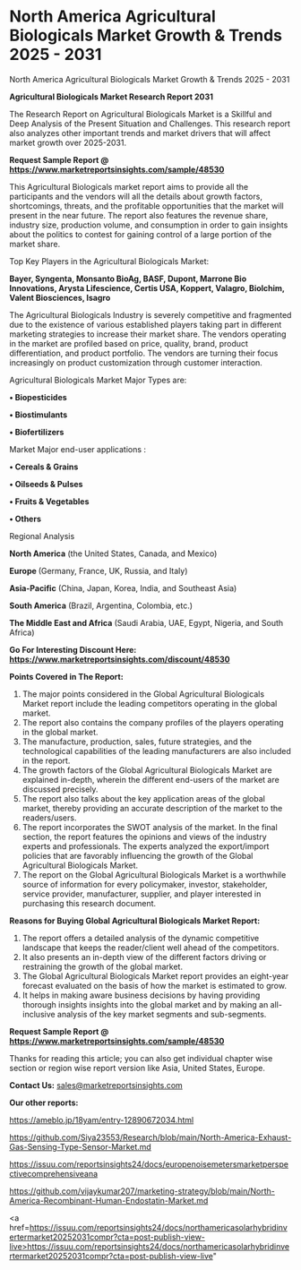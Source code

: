 # North America Agricultural Biologicals Market Growth & Trends 2025 - 2031
North America Agricultural Biologicals Market Growth & Trends 2025 - 2031

<strong>Agricultural Biologicals Market Research Report 2031</strong>

The Research Report on Agricultural Biologicals Market is a Skillful and Deep Analysis of the Present Situation and Challenges. This research report also analyzes other important trends and market drivers that will affect market growth over 2025-2031.

<strong>Request Sample Report @ <a href=https://www.marketreportsinsights.com/sample/48530>https://www.marketreportsinsights.com/sample/48530</a></strong>

This Agricultural Biologicals market report aims to provide all the participants and the vendors will all the details about growth factors, shortcomings, threats, and the profitable opportunities that the market will present in the near future. The report also features the revenue share, industry size, production volume, and consumption in order to gain insights about the politics to contest for gaining control of a large portion of the market share.

Top Key Players in the Agricultural Biologicals Market:

<strong>Bayer, Syngenta, Monsanto BioAg, BASF, Dupont, Marrone Bio Innovations, Arysta Lifescience, Certis USA, Koppert, Valagro, Biolchim, Valent Biosciences, Isagro</strong>

The Agricultural Biologicals Industry is severely competitive and fragmented due to the existence of various established players taking part in different marketing strategies to increase their market share. The vendors operating in the market are profiled based on price, quality, brand, product differentiation, and product portfolio. The vendors are turning their focus increasingly on product customization through customer interaction.

Agricultural Biologicals Market Major Types are:

<strong>•  Biopesticides

•  Biostimulants

•  Biofertilizers</strong>

Market Major end-user applications :

<strong>•  Cereals & Grains

•  Oilseeds & Pulses

•  Fruits & Vegetables

•  Others</strong>

Regional Analysis

</u><strong><b>North America</b></strong> (the United States, Canada, and Mexico)

<strong><b>Europe </b></strong>(Germany, France, UK, Russia, and Italy)

<strong><b>Asia-Pacific</b></strong> (China, Japan, Korea, India, and Southeast Asia)

<strong><b>South America</b></strong> (Brazil, Argentina, Colombia, etc.)

<strong><b>The Middle East and Africa</b></strong> (Saudi Arabia, UAE, Egypt, Nigeria, and South Africa)

<strong>Go For Interesting Discount Here: <a href=https://www.marketreportsinsights.com/discount/48530>https://www.marketreportsinsights.com/discount/48530</a></strong>

<strong>Points Covered in The Report:</strong>
<ol>
  <li>The major points considered in the Global Agricultural Biologicals Market report include the leading competitors operating in the global market.</li>
  <li>The report also contains the company profiles of the players operating in the global market.</li>
  <li>The manufacture, production, sales, future strategies, and the technological capabilities of the leading manufacturers are also included in the report.</li>
  <li>The growth factors of the Global Agricultural Biologicals Market are explained in-depth, wherein the different end-users of the market are discussed precisely.</li>
  <li>The report also talks about the key application areas of the global market, thereby providing an accurate description of the market to the readers/users.</li>
  <li>The report incorporates the SWOT analysis of the market. In the final section, the report features the opinions and views of the industry experts and professionals. The experts analyzed the export/import policies that are favorably influencing the growth of the Global Agricultural Biologicals Market.</li>
  <li>The report on the Global Agricultural Biologicals Market is a worthwhile source of information for every policymaker, investor, stakeholder, service provider, manufacturer, supplier, and player interested in purchasing this research document.</li>
</ol>
<strong>Reasons for Buying Global Agricultural Biologicals Market Report:</strong>

<ol>
  <li>The report offers a detailed analysis of the dynamic competitive landscape that keeps the reader/client well ahead of the competitors.</li>
  <li>It also presents an in-depth view of the different factors driving or restraining the growth of the global market.</li>
  <li>The Global Agricultural Biologicals Market report provides an eight-year forecast evaluated on the basis of how the market is estimated to grow.</li>
  <li>It helps in making aware business decisions by having providing thorough insights insights into the global market and by making an all-inclusive analysis of the key market segments and sub-segments.</li>
</ol>
<strong>Request Sample Report @ <a href=https://www.marketreportsinsights.com/sample/48530>https://www.marketreportsinsights.com/sample/48530</a></strong>


Thanks for reading this article; you can also get individual chapter wise section or region wise report version like Asia, United States, Europe.

<strong>Contact Us:</strong>
sales@marketreportsinsights.com

<strong>Our other reports:</strong>

<a href=https://ameblo.jp/18yam/entry-12890672034.html>https://ameblo.jp/18yam/entry-12890672034.html</a>

<a href=https://github.com/Siya23553/Research/blob/main/North-America-Exhaust-Gas-Sensing-Type-Sensor-Market.md>https://github.com/Siya23553/Research/blob/main/North-America-Exhaust-Gas-Sensing-Type-Sensor-Market.md</a>

<a href=https://issuu.com/reportsinsights24/docs/europenoisemetersmarketperspectivecomprehensiveana>https://issuu.com/reportsinsights24/docs/europenoisemetersmarketperspectivecomprehensiveana</a>

<a href=https://github.com/vijaykumar207/marketing-strategy/blob/main/North-America-Recombinant-Human-Endostatin-Market.md>https://github.com/vijaykumar207/marketing-strategy/blob/main/North-America-Recombinant-Human-Endostatin-Market.md</a>

<a href=https://issuu.com/reportsinsights24/docs/northamericasolarhybridinvertermarket20252031compr?cta=post-publish-view-live>https://issuu.com/reportsinsights24/docs/northamericasolarhybridinvertermarket20252031compr?cta=post-publish-view-live</a>"
